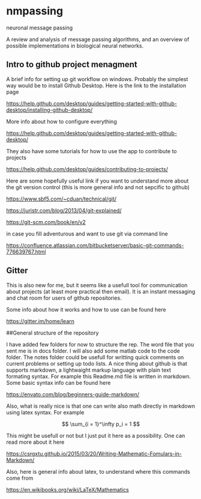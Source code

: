 # nmpassing
neuronal message passing

A review and analysis of message passing algorithms, and an overview of possible implementations in biological neural networks.

## Intro to github project menagment

A brief info for setting up git workflow on windows. Probably the simplest way would be to install Github Desktop.
Here is the link to the installation page

https://help.github.com/desktop/guides/getting-started-with-github-desktop/installing-github-desktop/

More info about how to configure everything

https://help.github.com/desktop/guides/getting-started-with-github-desktop/

They also have some tutorials for how to use the app to contribute to projects

https://help.github.com/desktop/guides/contributing-to-projects/


Here are some hopefully useful link if you want to understand more about the git version control (this is more general info and not sepcific to github)

https://www.sbf5.com/~cduan/technical/git/

https://juristr.com/blog/2013/04/git-explained/

https://git-scm.com/book/en/v2

in case you fill adventurous and want to use git via command line

https://confluence.atlassian.com/bitbucketserver/basic-git-commands-776639767.html

## Gitter

This is also new for me, but it seems like a usefull tool for communication 
about projects (at least more practical then email). It is an instant messaging 
and chat room for users of github repositories.  

Some info about how it works and how to use can be found here

https://gitter.im/home/learn

##General structure of the repository

I have added few folders for now to structure the rep. The word file that you sent me is 
in docs folder. I will also add some matlab code to the code folder. The notes folder 
could be usefull for writting quick comments on current problems or setting up todo lists. 
A nice thing about github is that supports markdown, a lightwaight markup language with 
plain text formating syntax. For example this Readme.md file is written in markdown. Some 
basic syntax info can be found here 

https://envato.com/blog/beginners-guide-markdown/

Also, what is really nice is that one can write also math directly in markdown using latex 
syntax. For example

$$ \sum_{i = 1}^\infty p_i = 1 $$

This might be usefull or not but I just put it here as a possibility. One can read more about 
it here 

https://csrgxtu.github.io/2015/03/20/Writing-Mathematic-Fomulars-in-Markdown/

Also, here is general info about latex, to understand where this commands come from 

https://en.wikibooks.org/wiki/LaTeX/Mathematics

  


